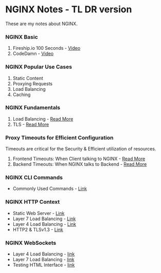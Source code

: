 # NGINX Notes - TL DR version
These are my notes about NGINX.   
   
   
### NGINX Basic   
1. Fireship.io 100 Seconds - [Video](https://www.youtube.com/watch?v=JKxlsvZXG7c)   
2. CodeDamn - [Video](https://www.youtube.com/watch?v=PAEDJrGJyaY)   


### NGINX Popular Use Cases  
1. Static Content   
2. Proxying Requests  
3. Load Balancing   
4. Caching   


### NGINX Fundamentals
1. Load Balancing - [Read More](./fundamentals/load_balancing.md)
1. TLS - [Read More](./fundamentals/TLS.md)


### Proxy Timeouts for Efficient Configuration
Timeouts are critical for the Security & Efficient utilization of resources.
1. Frontend Timeouts: When Client talking to NGINX - [Read More](./timeouts/frontend_timeouts.md)
2. Backend Timeouts: When NGINX talks to Backend - [Read More](./timeouts/backend_timeouts.md)


### NGINX CLI Commands
- Commonly Used Commands - [Link](./nginx_commands.md)

### NGINX HTTP Context
- Static Web Server - [Link](./http/static_server.conf)
- Layer 7 Load Balancing - [Link](./http/http_layer_7.conf)
- Layer 4 Load Balancing - [Link](./http/http_layer_4.conf)
- HTTP2 & TLSv1.3 - [Link](./http/http2_TLS.conf)

### NGINX WebSockets
- Layer 4 Load Balancing - [link](./web_socket/tcp.cfg)
- Layer 7 Load Balancing - [link](./web_socket/ws.cfg)
- Testing HTML Interface - [link](./web_socket/index.html)